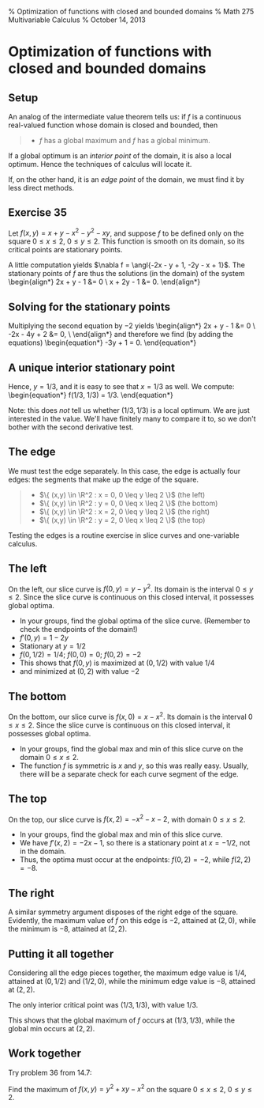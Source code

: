 % Optimization of functions with closed and bounded domains
% Math 275 Multivariable Calculus
% October 14, 2013

# Optimization of functions with closed and bounded domains

## Setup

An analog of the intermediate value theorem tells us: if $f$ is a continuous real-valued function whose domain is closed and bounded, then

> - $f$ has a global maximum and $f$ has a global minimum.

If a global optimum is an *interior point* of the domain, it is also a local optimum. Hence the techniques of calculus will locate it.

If, on the other hand, it is an *edge point* of the domain, we must find it by less direct methods.

## Exercise 35



Let $f(x,y) = x + y - x^2 - y^2 - xy$, and suppose $f$ to be defined only on the square $0 \leq x \leq 2$, $0 \leq y \leq 2$. This function is smooth on its domain, so its critical points are stationary points.

A little computation yields $\nabla f = \angl{-2x - y + 1, -2y - x + 1}$. The stationary points of $f$ are thus the solutions (in the domain) of the system
\begin{align*}
    2x + y - 1 &= 0 \\
    x + 2y - 1 &= 0.
\end{align*}

## Solving for the stationary points

Multiplying the second equation by $-2$ yields
\begin{align*}
    2x + y - 1 &= 0 \\
    -2x - 4y + 2 &= 0, \\
\end{align*}
and therefore we find (by adding the equations)
\begin{equation*}
    -3y + 1 = 0.
\end{equation*}

## A unique interior stationary point

Hence, $y = 1/3$, and it is easy to see that $x = 1/3$ as well. We compute:
\begin{equation*}
    f(1/3, 1/3) = 1/3.
\end{equation*}

Note: this does *not* tell us whether $(1/3, 1/3)$ is a local optimum. We are just interested in the value. We'll have finitely many to compare it to, so we don't bother with the second derivative test.

## The edge

We must test the edge separately. In this case, the edge is actually four edges: the segments that make up the edge of the square.

> - $\{ (x,y) \in \R^2 : x = 0, 0 \leq y \leq 2 \}$ (the left)
> - $\{ (x,y) \in \R^2 : y = 0, 0 \leq x \leq 2 \}$ (the bottom)
> - $\{ (x,y) \in \R^2 : x = 2, 0 \leq y \leq 2 \}$ (the right)
> - $\{ (x,y) \in \R^2 : y = 2, 0 \leq x \leq 2 \}$ (the top)

Testing the edges is a routine exercise in slice curves and one-variable calculus.

## The left

On the left, our slice curve is $f(0, y) = y - y^2$. Its domain is the interval $0 \leq y \leq 2$. Since the slice curve is continuous on this closed interval, it possesses global optima.

- In your groups, find the global optima of the slice curve. (Remember to check the endpoints of the domain!)
- $f'(0,y) = 1 - 2y$
- Stationary at $y = 1/2$
- $f(0, 1/2) = 1/4$; $f(0,0) = 0$; $f(0,2) = -2$
- This shows that $f(0,y)$ is maximized at $(0,1/2)$ with value $1/4$
- and minimized at $(0,2)$ with value $-2$

## The bottom

On the bottom, our slice curve is $f(x, 0) = x - x^2$. Its domain is the interval $0 \leq x \leq 2$. Since the slice curve is continuous on this closed interval, it possesses global optima.

- In your groups, find the global max and min of this slice curve on the domain $0 \leq x \leq 2$.
- The function $f$ is symmetric is $x$ and $y$, so this was really easy. Usually, there will be a separate check for each curve segment of the edge.

## The top

On the top, our slice curve is $f(x, 2) = -x^2 - x - 2$, with domain $0 \leq x \leq 2$. 

- In your groups, find the global max and min of this slice curve.
- We have $f'(x,2) = -2x - 1$, so there is a stationary point at $x = -1/2$, not in the domain.
- Thus, the optima must occur at the endpoints: $f(0,2) = -2$, while $f(2,2) = -8$.

## The right

A similar symmetry argument disposes of the right edge of the square. Evidently, the maximum value of $f$ on this edge is $-2$, attained at $(2,0)$, while the minimum is $-8$, attained at $(2, 2)$. 

## Putting it all together

Considering all the edge pieces together, the maximum edge value is $1/4$, attained at $(0, 1/2)$ and $(1/2, 0)$, while the minimum edge value is $-8$, attained at $(2,2)$.

The only interior critical point was $(1/3, 1/3)$, with value $1/3$.

This shows that the global maximum of $f$ occurs at $(1/3, 1/3)$, while the global min occurs at $(2,2)$.

## Work together

Try problem 36 from 14.7:

Find the maximum of $f(x,y) = y^2 + xy - x^2$ on the square $0 \leq x \leq 2$, $0 \leq y \leq 2$.

